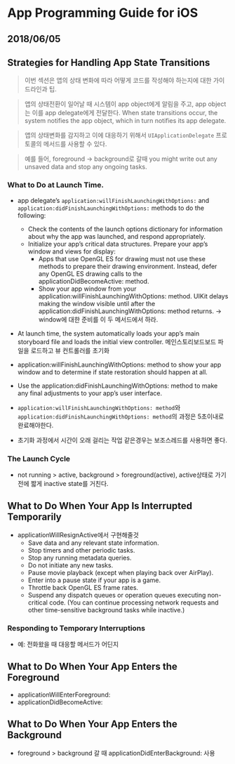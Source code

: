 # App Programming Guide for iOS
## 2018/06/05

## Strategies for Handling App State Transitions
> 이번 섹션은 앱의 상태 변화에 따라 어떻게 코드를 작성해야 하는지에 대한 가이드라인과 팁.

> 앱의 상태전환이 일어날 때 시스템이 app object에게 알림을 주고, app object는 이를 app delegate에게 전달한다. When state transitions occur, the system notifies the app object, which in turn notifies its app delegate.

> 앱의 상태변화를 감지하고 이에 대응하기 위해서 `UIApplicationDelegate` 프로토콜의 메서드를 사용할 수 있다.

> 예를 들어, foreground -> background로 갈때 you might write out any unsaved data and stop any ongoing tasks.

### What to Do at Launch Time.
-  app delegate’s `application:willFinishLaunchingWithOptions:` and `application:didFinishLaunchingWithOptions:` methods to do the following:
	- Check the contents of the launch options dictionary for information about why the app was launched, and respond appropriately.
	- Initialize your app’s critical data structures.
Prepare your app’s window and views for display:
		- Apps that use OpenGL ES for drawing must not use these methods to prepare their drawing environment. Instead, defer any OpenGL ES drawing calls to the applicationDidBecomeActive: method.
		- Show your app window from your application:willFinishLaunchingWithOptions: method. UIKit delays making the window visible until after the application:didFinishLaunchingWithOptions: method returns. -> window에 대한 준비를 이 두 메서드에서 하라.

- At launch time, the system automatically loads your app’s main storyboard file and loads the initial view controller. 메인스토리보드보드 파일을 로드하고 뷰 컨트롤러를 초기화


- application:willFinishLaunchingWithOptions: method to show your app window and to determine if state restoration should happen at all.
- Use the application:didFinishLaunchingWithOptions: method to make any final adjustments to your app’s user interface.

- `application:willFinishLaunchingWithOptions: method`와 `application:didFinishLaunchingWithOptions: method`의 과정은 5초이내로 완료해야한다.

- 초기화 과정에서 시간이 오래 걸리는 작업 같은경우는 보조스레드를 사용하면 좋다.

### The Launch Cycle

* not running > active, background > foreground(active), active상태로 가기전에 짧게 inactive state를 거친다.


## What to Do When Your App Is Interrupted Temporarily
- applicationWillResignActive에서 구현해줄것
	- Save data and any relevant state information.
	- Stop timers and other periodic tasks.
	- Stop any running metadata queries.
	- Do not initiate any new tasks.
	- Pause movie playback (except when playing back over AirPlay).
	- Enter into a pause state if your app is a game.
	- Throttle back OpenGL ES frame rates.
	- Suspend any dispatch queues or operation queues executing non-critical code. (You can continue processing network requests and other time-sensitive background tasks while inactive.)

### Responding to Temporary Interruptions
- 예: 전화왔을 때 대응할 메서드가 어딘지

## What to Do When Your App Enters the Foreground
- applicationWillEnterForeground:
- applicationDidBecomeActive:

## What to Do When Your App Enters the Background
- foreground > background 갈 때 applicationDidEnterBackground: 사용
